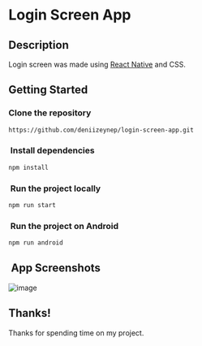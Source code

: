 # Login Screen App

## Description

Login screen was made using [React Native](https://reactnative.dev/) and CSS.

## Getting Started

###  Clone the repository

```bash
https://github.com/deniizeynep/login-screen-app.git
```

###  Install dependencies

```bash
npm install
```

###  Run the project locally

```bash
npm run start
```

###  Run the project on Android

```bash
npm run android
```

##  App Screenshots

![image](https://github.com/deniizeynep/login-screen-app/assets/109898313/9cede2b6-8ce5-423c-bb20-749a1213392f)


## Thanks!


Thanks for spending time on my project.

